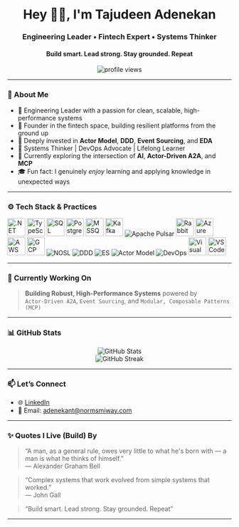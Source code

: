 <h1 align="center">Hey 👋🏾, I'm Tajudeen Adenekan</h1>
<h3 align="center">Engineering Leader • Fintech Expert • Systems Thinker</h3>
<h4 align="center">Build smart. Lead strong. Stay grounded. Repeat</h4>

<p align="center">
  <img src="https://komarev.com/ghpvc/?username=TajudeenAdenekan&label=Profile%20views&color=0e75b6&style=flat" alt="profile views" />
</p>

---

### 🧠 About Me

- 🧭 Engineering Leader with a passion for clean, scalable, high-performance systems  
- 🏦 Founder in the fintech space, building resilient platforms from the ground up  
- 🔄 Deeply invested in **Actor Model**, **DDD**, **Event Sourcing**, and **EDA**  
- 🧱 Systems Thinker | DevOps Advocate | Lifelong Learner  
- 🤖 Currently exploring the intersection of **AI**, **Actor-Driven A2A**, and **MCP**  
- 🎓 Fun fact: I genuinely *enjoy* learning and applying knowledge in unexpected ways  

---

### ⚙️ Tech Stack & Practices

<p align="left">
  <!-- Languages / Core Stack -->
  <img src="https://cdn.jsdelivr.net/gh/devicons/devicon/icons/dotnetcore/dotnetcore-original.svg" width="40" height="40" alt=".NET Core"/>
  <img src="https://cdn.jsdelivr.net/gh/devicons/devicon/icons/typescript/typescript-original.svg" width="40" height="40" alt="TypeScript"/>
  <img src="https://cdn.jsdelivr.net/gh/devicons/devicon/icons/sqlite/sqlite-original.svg" width="40" height="40" alt="SQL"/>
  <img src="https://cdn.jsdelivr.net/gh/devicons/devicon/icons/postgresql/postgresql-original.svg" width="40" height="40" alt="PostgreSQL"/>
  <img src="https://cdn.jsdelivr.net/gh/devicons/devicon/icons/microsoftsqlserver/microsoftsqlserver-plain.svg" width="40" height="40" alt="MSSQL"/>
  
  <!-- Messaging / Streaming -->
  <img src="https://cdn.jsdelivr.net/gh/devicons/devicon/icons/apachekafka/apachekafka-original.svg" width="40" height="40" alt="Kafka"/>
  <img src="https://img.shields.io/badge/Pulsar-%232C9DD1.svg?style=flat&logo=apachepulsar&logoColor=white" alt="Apache Pulsar"/>
  <img src="https://cdn.jsdelivr.net/gh/devicons/devicon/icons/rabbitmq/rabbitmq-original.svg" width="40" height="40" alt="RabbitMQ"/>
  
  <!-- Cloud Providers -->
  <img src="https://cdn.jsdelivr.net/gh/devicons/devicon/icons/azure/azure-original.svg" width="40" height="40" alt="Azure"/>
  <img src="https://cdn.jsdelivr.net/gh/devicons/devicon/icons/amazonwebservices/amazonwebservices-original.svg" width="40" height="40" alt="AWS"/>
  <img src="https://cdn.jsdelivr.net/gh/devicons/devicon/icons/googlecloud/googlecloud-original.svg" width="40" height="40" alt="GCP"/>

  <!-- Practices & Patterns -->
  <img src="https://img.shields.io/badge/NOSL-informational?style=flat&logo=data&logoColor=white&color=blue" alt="NOSL"/>
  <img src="https://img.shields.io/badge/DDD-%23007ACC.svg?style=flat&logoColor=white" alt="DDD"/>
  <img src="https://img.shields.io/badge/Event--Sourcing-%23f7931e.svg?style=flat&logoColor=white" alt="ES"/>
  <img src="https://img.shields.io/badge/Actor--Model-%236E4EAA.svg?style=flat&logoColor=white" alt="Actor Model"/>
  <img src="https://img.shields.io/badge/DevOps-%2300ADD8.svg?style=flat&logo=azuredevops&logoColor=white" alt="DevOps"/>
  
  <!-- Tooling -->
  <img src="https://cdn.jsdelivr.net/gh/devicons/devicon/icons/visualstudio/visualstudio-plain.svg" width="40" height="40" alt="Visual Studio"/>
  <img src="https://cdn.jsdelivr.net/gh/devicons/devicon/icons/vscode/vscode-original.svg" width="40" height="40" alt="VS Code"/>
</p>

---

### 🚀 Currently Working On

> **Building Robust, High-Performance Systems** powered by  
> `Actor-Driven A2A`, `Event Sourcing`, and `Modular, Composable Patterns (MCP)`

---

### 📊 GitHub Stats

<p align="center">
  <img src="https://github-readme-stats.vercel.app/api?username=normsmiway&show_icons=true&theme=react" alt="GitHub Stats" />
  <br />
  <img src="https://github-readme-streak-stats.herokuapp.com?user=normsmiway&theme=react" alt="GitHub Streak" />
</p>

---

### 📫 Let’s Connect

- 🌐 [LinkedIn](https://www.linkedin.com/in/tajudeen-adenekan-762ba665/)
- 📧 Email: [adenekant@normsmiway.com](mailto:adenekant@normsmiway.com)

---

### ✨ Quotes I Live (Build) By

> “A man, as a general rule, owes very little to what he's born with — a man is what he thinks of himself.”  
> — Alexander Graham Bell

> “Complex systems that work evolved from simple systems that worked.”  
> — John Gall

> “Build smart. Lead strong. Stay grounded. Repeat”  

---
